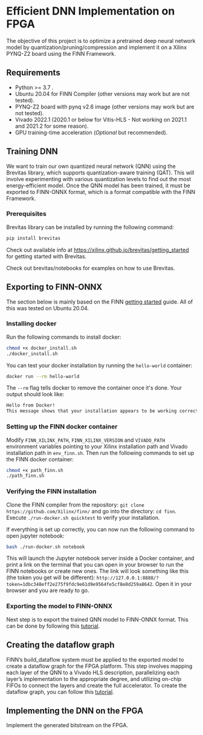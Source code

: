 # Efficient DNN Implementation on FPGA

The objective of this project is to optimize a pretrained deep neural network model by quantization/pruning/compression and implement it on a Xilinx PYNQ-Z2 board using the FINN Framework.

## Requirements

* Python >= 3.7 .
* Ubuntu 20.04 for FINN Compiler (other versions may work but are not tested).
* PYNQ-Z2 board with pynq v2.6 image (other versions may work but are not tested).
* Vivado 2022.1 (2020.1 or below for Vitis-HLS - Not working on 2021.1 and 2021.2 for some reason).
* GPU training-time acceleration (*Optional* but recommended).


## Training DNN

We want to  train our own quantized neural network (QNN) using the Brevitas library, which supports quantization-aware training (QAT). This will involve experimenting with various quantization levels to find out the most energy-efficient model. Once the QNN model has been trained, it must be exported to FINN-ONNX format, which is a format compatible with the FINN Framework.

### Prerequisites
Brevitas library can be installed by running the following command:

```bash
pip install brevitas
```

Check out available info at https://xilinx.github.io/brevitas/getting_started for getting started with Brevitas.

Check out brevitas/notebooks for examples on how to use Brevitas.

## Exporting to FINN-ONNX

The section below is mainly based on the FINN [getting started](https://finn.readthedocs.io/en/latest/getting_started.html) guide. All of this was tested on Ubuntu 20.04.

### Installing docker

Run the following commands to install docker:

```bash
chmod +x docker_install.sh
./docker_install.sh
```

You can test your docker installation by running the ```hello-world``` container:

```bash
docker run --rm hello-world
```

The ```--rm``` flag tells docker to remove the container once it's done. Your output should look like:

```bash
Hello from Docker!
This message shows that your installation appears to be working correctly.
```

### Setting up the FINN docker container

Modify ```FINN_XILINX_PATH```, ```FINN_XILINX_VERSION``` and ```VIVADO_PATH``` environment variables pointing to your Xilinx installation path and Vivado installation path in ```env_finn.sh```.
Then run the following commands to set up the FINN docker container:

```bash
chmod +x path_finn.sh
./path_finn.sh
```

### Verifying the FINN installation

Clone the FINN compiler from the repository: ```git clone https://github.com/Xilinx/finn/``` and go into the directory: ```cd finn```.
Execute ```./run-docker.sh quicktest``` to verify your installation.

If everything is set up correctly, you can now run the following command to open jupyter notebook:

```bash
bash ./run-docker.sh notebook
```

This will launch the Jupyter notebook server inside a Docker container, and print a link on the terminal that you can open in your browser to run the FINN notebooks or create new ones. The link will look something like this (the token you get will be different): ```http://127.0.0.1:8888/?token=1dbc348eff2e275f9fdc9e61d9e9564fe5cf8e0d259a8642```. Open it in your browser and you are ready to go.

### Exporting the model to FINN-ONNX

Next step is to export the trained QNN model to FINN-ONNX format. This can be done by following this [tutorial](https://github.com/Xilinx/finn/blob/main/notebooks/basics/1_brevitas_network_import.ipynb).


## Creating the dataflow graph

FINN’s build_dataflow system must be applied to the exported model to create a dataflow graph for the FPGA platform. This step involves mapping each layer of the QNN to a Vivado HLS description, parallelizing each layer’s implementation to the appropriate degree, and utilizing on-chip FIFOs to connect the layers and create the full accelerator.
To create the dataflow graph, you can follow this [tutorial](https://github.com/Xilinx/finn/blob/main/notebooks/end2end_example/cybersecurity/3-build-accelerator-with-finn.ipynb).

## Implementing the DNN on the FPGA

Implement the generated bitstream on the FPGA.
